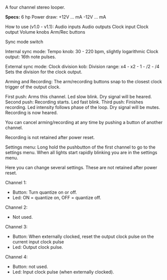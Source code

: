 A four channel stereo looper.

**Specs:**
6 hp
Power draw:
  +12V ... mA
  -12V ... mA

How to use (v1.0 - v1.1):
Audio inputs
Audio outputs
Clock input
Clock output
Volume knobs
Arm/Rec buttons

Sync mode switch

Internal sync mode:
Tempo knob: 30 - 220 bpm, slightly logarithmic
Clock output: 16th note pulses.

External sync mode:
Clock division kob:
  Division range: x4 - x2 - 1 - /2 - /4
  Sets the division for the clock output.

Arming and Recording:
The arm/recording buttons snap to the closest clock trigger of the output clock.

First push: Arms this channel. Led slow blink. Dry signal will be heared.
Second push: Recording starts. Led fast blink.
Third push: Finishes recording. Led intensity follows phase of the loop. Dry signal will be mutes. Recording is now heared.

You can cancel arming/recording at any time by pushing a button of another channel.

Recording is not retained after power reset.

Settings menu:
Long hold the pushbutton of the first channel to go to the settings menu.
When all lights start rapidly blinking you are in the settings menu.

Here you can change several settings. These are not retained after power reset.

Channel 1:
  * Button: Turn quantize on or off.
  * Led: ON = quantize on, OFF = quantize off.

Channel 2: 
  * Not used.

Channel 3:
  * Button: When externally clocked, reset the output clock pulse on the current input clock pulse
  * Led: Output clock pulse.

Channel 4:
  * Button: not used.
  * Led: Input clock pulse (when externally clocked).
